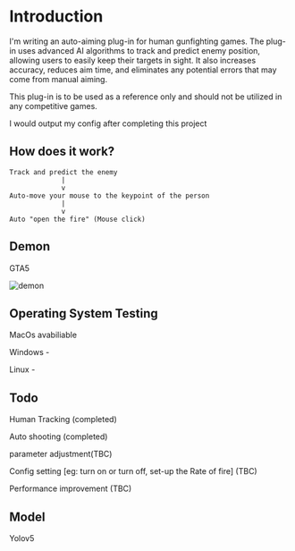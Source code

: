 # Introduction
I'm writing an auto-aiming plug-in for human gunfighting games. The plug-in uses advanced AI algorithms to track and predict enemy position, allowing users to easily keep their targets in sight. It also increases accuracy, reduces aim time, and eliminates any potential errors that may come from manual aiming.

This plug-in is to be used as a reference only and should not be utilized in any competitive games.

I would output my config after completing this project

## How does it work?

```
Track and predict the enemy
             |
             v
Auto-move your mouse to the keypoint of the person
             |
             v
Auto "open the fire" (Mouse click)
```


## Demon
GTA5

![demon](https://github.com/TonnyWong1052/Auto-aiming-Plug-In/blob/main/demon.png)

## Operating System Testing

MacOs avabiliable

Windows -

Linux -


## Todo
Human Tracking (completed)

Auto shooting (completed)

parameter adjustment(TBC)

Config setting [eg: turn on or turn off, set-up the Rate of fire] (TBC)

Performance improvement (TBC)


## Model 
Yolov5



